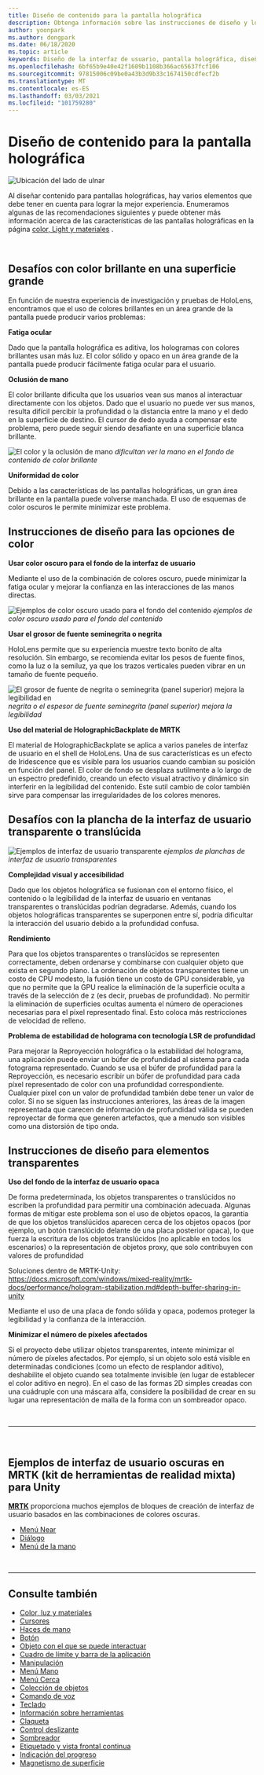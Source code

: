 ```yaml
---
title: Diseño de contenido para la pantalla holográfica
description: Obtenga información sobre las instrucciones de diseño y los procedimientos recomendados para la visualización de Holographic en dispositivos HoloLens.
author: yoonpark
ms.author: dongpark
ms.date: 06/18/2020
ms.topic: article
keywords: Diseño de la interfaz de usuario, pantalla holográfica, diseño de contenido, tema oscuro, tema claro, auriculares de realidad mixta, auriculares de realidad mixta de Windows, auriculares de realidad virtual, HoloLens, MRTK, kit de herramientas de realidad mixta, diseño, píxeles
ms.openlocfilehash: 6bf65b9e40e42f1609b1108b366ac65637fcf106
ms.sourcegitcommit: 97815006c09be0a43b3d9b33c1674150cdfecf2b
ms.translationtype: MT
ms.contentlocale: es-ES
ms.lasthandoff: 03/03/2021
ms.locfileid: "101759280"
---
```

# <a name="designing-content-for-holographic-display"></a>Diseño de contenido para la pantalla holográfica

![Ubicación del lado de ulnar](images/UX_Hero_DarkTheme.jpg)

Al diseñar contenido para pantallas holográficas, hay varios elementos que debe tener en cuenta para lograr la mejor experiencia. Enumeramos algunas de las recomendaciones siguientes y puede obtener más información acerca de las características de las pantallas holográficas en la página [color, Light y materiales](color-light-and-materials.md) .

<br>

## <a name="challenges-with-bright-color-on-a-large-surface"></a>Desafíos con color brillante en una superficie grande 

En función de nuestra experiencia de investigación y pruebas de HoloLens, encontramos que el uso de colores brillantes en un área grande de la pantalla puede producir varios problemas: 

**Fatiga ocular** 

Dado que la pantalla holográfica es aditiva, los hologramas con colores brillantes usan más luz. El color sólido y opaco en un área grande de la pantalla puede producir fácilmente fatiga ocular para el usuario. 

**Oclusión de mano** 

El color brillante dificulta que los usuarios vean sus manos al interactuar directamente con los objetos. Dado que el usuario no puede ver sus manos, resulta difícil percibir la profundidad o la distancia entre la mano y el dedo en la superficie de destino. El cursor de dedo ayuda a compensar este problema, pero puede seguir siendo desafiante en una superficie blanca brillante. 

![El color y la oclusión de mano ](images/color_handocclusion.jpg)
 *dificultan ver la mano en el fondo de contenido de color brillante*

**Uniformidad de color**

Debido a las características de las pantallas holográficas, un gran área brillante en la pantalla puede volverse manchada. El uso de esquemas de color oscuros le permite minimizar este problema. 

## <a name="design-guidelines-for-color-choices"></a>Instrucciones de diseño para las opciones de color

**Usar color oscuro para el fondo de la interfaz de usuario**

Mediante el uso de la combinación de colores oscuro, puede minimizar la fatiga ocular y mejorar la confianza en las interacciones de las manos directas. 

![Ejemplos de color oscuro usado para el fondo del contenido ](images/color_dark_examples.jpg)
 *ejemplos de color oscuro usado para el fondo del contenido*

**Usar el grosor de fuente seminegrita o negrita**

HoloLens permite que su experiencia muestre texto bonito de alta resolución. Sin embargo, se recomienda evitar los pesos de fuente finos, como la luz o la semiluz, ya que los trazos verticales pueden vibrar en un tamaño de fuente pequeño. 

![El grosor de fuente de negrita o seminegrita (panel superior) mejora la legibilidad en ](images/color_font_examples.jpg)
 *negrita o el espesor de fuente seminegrita (panel superior) mejora la legibilidad*

**Uso del material de HolographicBackplate de MRTK**

El material de HolographicBackplate se aplica a varios paneles de interfaz de usuario en el shell de HoloLens. Una de sus características es un efecto de Iridescence que es visible para los usuarios cuando cambian su posición en función del panel. El color de fondo se desplaza sutilmente a lo largo de un espectro predefinido, creando un efecto visual atractivo y dinámico sin interferir en la legibilidad del contenido. Este sutil cambio de color también sirve para compensar las irregularidades de los colores menores. 


## <a name="challenges-with-transparent-or-translucent-ui-backplate"></a>Desafíos con la plancha de la interfaz de usuario transparente o translúcida 

![Ejemplos de interfaz de usuario transparente ](images/color_transparent_examples.jpg)
 *ejemplos de planchas de interfaz de usuario transparentes*

**Complejidad visual y accesibilidad**

Dado que los objetos holográfica se fusionan con el entorno físico, el contenido o la legibilidad de la interfaz de usuario en ventanas transparentes o translúcidas podrían degradarse. Además, cuando los objetos holográficas transparentes se superponen entre sí, podría dificultar la interacción del usuario debido a la profundidad confusa.

**Rendimiento**

Para que los objetos transparentes o translúcidos se representen correctamente, deben ordenarse y combinarse con cualquier objeto que exista en segundo plano. La ordenación de objetos transparentes tiene un costo de CPU modesto, la fusión tiene un costo de GPU considerable, ya que no permite que la GPU realice la eliminación de la superficie oculta a través de la selección de z (es decir, pruebas de profundidad). No permitir la eliminación de superficies ocultas aumenta el número de operaciones necesarias para el píxel representado final. Esto coloca más restricciones de velocidad de relleno.

**Problema de estabilidad de holograma con tecnología LSR de profundidad**

Para mejorar la Reproyección holográfica o la estabilidad del holograma, una aplicación puede enviar un búfer de profundidad al sistema para cada fotograma representado. Cuando se usa el búfer de profundidad para la Reproyección, es necesario escribir un búfer de profundidad para cada píxel representado de color con una profundidad correspondiente. Cualquier píxel con un valor de profundidad también debe tener un valor de color. Si no se siguen las instrucciones anteriores, las áreas de la imagen representada que carecen de información de profundidad válida se pueden reproyectar de forma que generen artefactos, que a menudo son visibles como una distorsión de tipo onda.


## <a name="design-guidelines-for-transparent-elements"></a>Instrucciones de diseño para elementos transparentes

**Uso del fondo de la interfaz de usuario opaca**

De forma predeterminada, los objetos transparentes o translúcidos no escriben la profundidad para permitir una combinación adecuada. Algunas formas de mitigar este problema son el uso de objetos opacos, la garantía de que los objetos translúcidos aparecen cerca de los objetos opacos (por ejemplo, un botón translúcido delante de una placa posterior opaca), lo que fuerza la escritura de los objetos translúcidos (no aplicable en todos los escenarios) o la representación de objetos proxy, que solo contribuyen con valores de profundidad

Soluciones dentro de MRTK-Unity: https://docs.microsoft.com/windows/mixed-reality/mrtk-docs/performance/hologram-stabilization.md#depth-buffer-sharing-in-unity  

Mediante el uso de una placa de fondo sólida y opaca, podemos proteger la legibilidad y la confianza de la interacción.

**Minimizar el número de píxeles afectados**

Si el proyecto debe utilizar objetos transparentes, intente minimizar el número de píxeles afectados. Por ejemplo, si un objeto solo está visible en determinadas condiciones (como un efecto de resplandor aditivo), deshabilite el objeto cuando sea totalmente invisible (en lugar de establecer el color aditivo en negro). En el caso de las formas 2D simples creadas con una cuádruple con una máscara alfa, considere la posibilidad de crear en su lugar una representación de malla de la forma con un sombreador opaco. 

<br/>

---

<br/>

## <a name="dark-ui-examples-in-mrtk-mixed-reality-toolkit-for-unity"></a>Ejemplos de interfaz de usuario oscuras en MRTK (kit de herramientas de realidad mixta) para Unity

**[MRTK](https://github.com/Microsoft/MixedRealityToolkit-Unity)** proporciona muchos ejemplos de bloques de creación de interfaz de usuario basados en las combinaciones de colores oscuras.

* [Menú Near](https://docs.microsoft.com/windows/mixed-reality/mrtk-docs/features/ux-building-blocks/near-menu.md)
* [Diálogo](https://docs.microsoft.com/windows/mixed-reality/mrtk-docs/features/experimental/dialog.md)
* [Menú de la mano](https://docs.microsoft.com/windows/mixed-reality/mrtk-docs/features/ux-building-blocks/hand-menu.md)

<br>

---

## <a name="see-also"></a>Consulte también

* [Color, luz y materiales](color-light-and-materials.md)
* [Cursores](cursors.md)
* [Haces de mano](point-and-commit.md)
* [Botón](button.md)
* [Objeto con el que se puede interactuar](interactable-object.md)
* [Cuadro de límite y barra de la aplicación](app-bar-and-bounding-box.md)
* [Manipulación](direct-manipulation.md)
* [Menú Mano](hand-menu.md)
* [Menú Cerca](near-menu.md)
* [Colección de objetos](object-collection.md)
* [Comando de voz](voice-input.md)
* [Teclado](keyboard.md)
* [Información sobre herramientas](tooltip.md)
* [Claqueta](slate.md)
* [Control deslizante](slider.md)
* [Sombreador](shader.md)
* [Etiquetado y vista frontal continua](billboarding-and-tag-along.md)
* [Indicación del progreso](progress.md)
* [Magnetismo de superficie](surface-magnetism.md)
